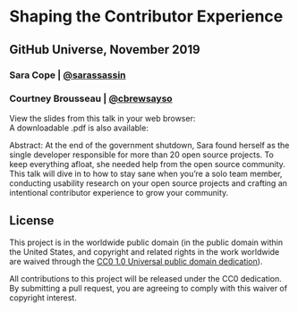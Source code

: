 # Shaping the Contributor Experience
## GitHub Universe, November 2019
### Sara Cope | [@sarassassin](https://twitter.com/sarassassin)
### Courtney Brousseau | [@cbrewsayso](https://twitter.com/cbrewsayso)

View the slides from this talk in your web browser:  
A downloadable .pdf is also available: 

Abstract: At the end of the government shutdown, Sara found herself as the single developer responsible for more than 20 open source projects. To keep everything afloat, she needed help from the open source community. This talk will dive in to how to stay sane when you’re a solo team member, conducting usability research on your open source projects and crafting an intentional contributor experience to grow your community.


## License
This project is in the worldwide public domain (in the public domain within the United States, and copyright and related rights in the work worldwide are waived through the [CC0 1.0 Universal public domain dedication](https://creativecommons.org/publicdomain/zero/1.0/)).

All contributions to this project will be released under the CC0 dedication. By submitting a pull request, you are agreeing to comply with this waiver of copyright interest.
